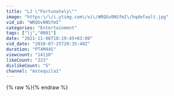 ```yaml
---
title: "LJ \"Fortunately\""
image: "https:\/\/i.ytimg.com\/vi\/WRQGv0NSfmI\/hqdefault.jpg"
vid_id: "WRQGv0NSfmI"
categories: "Entertainment"
tags: ["lj","0001"]
date: "2021-11-06T18:19:45+03:00"
vid_date: "2010-07-25T20:35:48Z"
duration: "PT4M44S"
viewcount: "14110"
likeCount: "223"
dislikeCount: "5"
channel: "mstequila1"
---
```

{% raw %}{% endraw %}
